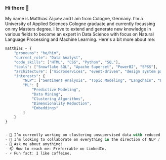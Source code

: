 ### Hi there 👋

My name is Matthias Zajcev and I am from Cologne, Germany. I'm a University of Applied Sciences Cologne graduate and currently focussing on my Masters degree.
I love to extend and generate new knowledge in various fields to become an expert in Data Science with focus on Natural Language Processing and Machine Learning.
Here's a bit more about me:

```python
matthias = {
    "pronouns": "he/him",
    "current_role": "Data Analyst",
    "code_skills": ["HTML", "CSS", "Python", "SQL"],
    "tools": ["Snowflake SQL", "Apache Superset", "PowerBI", "SPSS"],
    "architecture": ["microservices", "event-driven", "design system pattern"],
    "interests": {
        "NLP": ["Sentiment Analysis", "Topic Modeling", "Langchain", "Large Language Models (LLMs)"],
        "ML": [
            "Predictive Modeling", 
            "Data Mining", 
            "Clustering Algorithms", 
            "Dimensionality Reduction", 
            "Embeddings"
        ]
    }
}


- 🔭 I’m currently working on clustering unsupervised data with reduced dimensionality to generate knowledge in a business setting.
- 👯 I’m looking to collaborate on everything in the direction of NLP / ML.
- 💬 Ask me about anything!
- 📫 How to reach me: Preferrable on LinkedIn.
- ⚡ Fun fact: I like coffeine.
